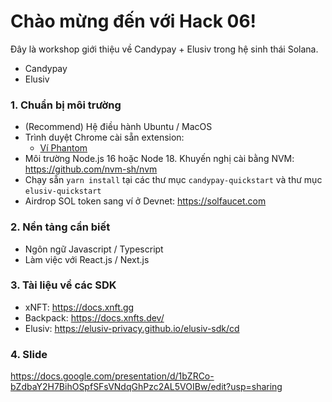 # Chào mừng đến với Hack 06!

Đây là workshop giới thiệu về Candypay + Elusiv trong hệ sinh thái Solana.

- Candypay
- Elusiv

### 1. Chuẩn bị môi trường

- (Recommend) Hệ điều hành Ubuntu / MacOS
- Trình duyệt Chrome cài sẵn extension:
  - [Ví Phantom](https://chrome.google.com/webstore/detail/phantom/bfnaelmomeimhlpmgjnjophhpkkoljpa)
- Môi trường Node.js 16 hoặc Node 18. Khuyến nghị cài bằng NVM: https://github.com/nvm-sh/nvm
- Chạy sẵn `yarn install` tại các thư mục `candypay-quickstart` và thư mục `elusiv-quickstart`
- Airdrop SOL token sang ví ở Devnet: https://solfaucet.com

### 2. Nền tảng cần biết

- Ngôn ngữ Javascript / Typescript
- Làm việc với React.js / Next.js

### 3. Tài liệu về các SDK

- xNFT: https://docs.xnft.gg
- Backpack: https://docs.xnfts.dev/ 
- Elusiv: https://elusiv-privacy.github.io/elusiv-sdk/cd 

### 4. Slide

https://docs.google.com/presentation/d/1bZRCo-bZdbaY2H7BihOSpfSFsVNdqGhPzc2AL5VOIBw/edit?usp=sharing
